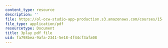 ```yaml
---
content_type: resource
description: ''
file: https://ol-ocw-studio-app-production.s3.amazonaws.com/courses/15-071-the-analytics-edge-spring-2017/fa798bea9afa23415e184f44cf3afa08_ag4Qe2uheP0.pdf
file_type: application/pdf
resourcetype: Document
title: 3play pdf file
uid: fa798bea-9afa-2341-5e18-4f44cf3afa08
---
```

